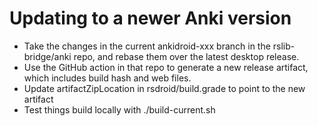 # Updating to a newer Anki version

- Take the changes in the current ankidroid-xxx branch in the rslib-bridge/anki
  repo, and rebase them over the latest desktop release.
- Use the GitHub action in that repo to generate a new release artifact, which includes
  build hash and web files.
- Update artifactZipLocation in rsdroid/build.grade to point to the new artifact
- Test things build locally with ./build-current.sh
